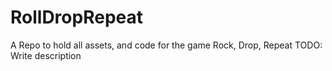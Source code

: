 # RollDropRepeat
A Repo to hold all assets, and code for the game Rock, Drop, Repeat
TODO: Write description
